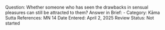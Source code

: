 Question: Whether someone who has seen the drawbacks in sensual pleasures can still be attracted to them?
Answer in Brief: -
 Category: Kāma
Sutta References: MN 14
Date Entered: April 2, 2025
Review Status: Not started